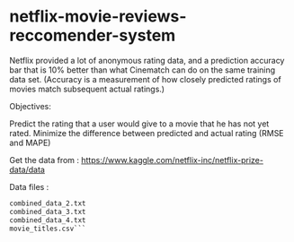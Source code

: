 # netflix-movie-reviews-reccomender-system

Netflix provided a lot of anonymous rating data, and a prediction accuracy bar that is 10% better than what Cinematch can do on the same training data set. (Accuracy is a measurement of how closely predicted ratings of movies match subsequent actual ratings.)

Objectives:

Predict the rating that a user would give to a movie that he has not yet rated.
Minimize the difference between predicted and actual rating (RMSE and MAPE) 

Get the data from : https://www.kaggle.com/netflix-inc/netflix-prize-data/data

Data files :

```combined_data_1.txt
combined_data_2.txt
combined_data_3.txt
combined_data_4.txt
movie_titles.csv```
